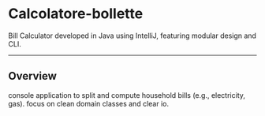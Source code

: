 # Calcolatore-bollette
Bill Calculator developed in Java using IntelliJ, featuring modular design and CLI.

---

## Overview
console application to split and compute household bills (e.g., electricity, gas). focus on clean domain classes and clear io.
